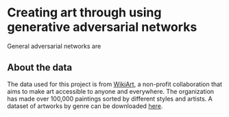 # Creating art through using generative adversarial networks

General adversarial networks are

## About the data
The data used for this project is from [WikiArt](https://www.wikiart.org), a non-profit collaboration that aims to make art accessible to anyone and everywhere. The organization has made over 100,000 paintings sorted by different styles and artists. A dataset of artworks by genre can be downloaded [here](https://www.kaggle.com/ipythonx/wikiart-gangogh-creating-art-gan). 
